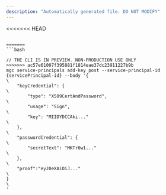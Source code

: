 ```yaml
---
description: "Automatically generated file. DO NOT MODIFY"
---
```


<<<<<<< HEAD
```cli

=======
```bash

// THE CLI IS IN PREVIEW. NON-PRODUCTION USE ONLY
>>>>>>> ac57e61007f395881f1814eae37dc23911227b9b
mgc service-principals add-key post --service-principal-id {servicePrincipal-id} --body '{\
    "keyCredential": {\
        "type": "X509CertAndPassword",\
        "usage": "Sign",\
        "key": "MIIDYDCCAki..."\
    },\
    "passwordCredential": {\
        "secretText": "MKTr0w1..."\
    },\
    "proof":"eyJ0eXAiOiJ..."\
}\
'

```